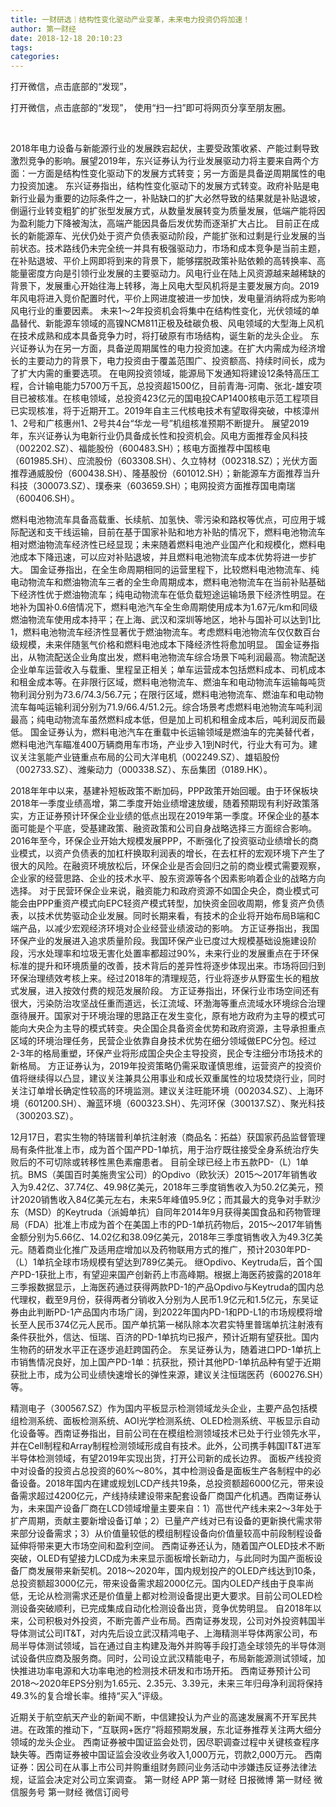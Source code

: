 ```yaml
---
title: 一财研选｜结构性变化驱动产业变革，未来电力投资仍将加速！
author: 第一财经
date: 2018-12-18 20:10:23
tags: 
categories: 
---
```

打开微信，点击底部的“发现”，
<!-- more -->
打开微信，点击底部的“发现”，
使用“扫一扫”即可将网页分享至朋友圈。

 

2018年电力设备与新能源行业的发展跌宕起伏，主要受政策收紧、产能过剩导致激烈竞争的影响。展望2019年，东兴证券认为行业发展驱动力将主要来自两个方面：一方面是结构性变化驱动下的发展方式转变；另一方面是具备逆周期属性的电力投资加速。
东兴证券指出，结构性变化驱动下的发展方式转变。政府补贴是电新行业最为重要的边际条件之一，补贴缺口的扩大必然导致的结果就是补贴退坡，倒逼行业转变粗犷的扩张型发展方式，从数量发展转变为质量发展，低端产能将因为盈利能力下降被淘汰，高端产能因具备后发优势而逐渐扩大占比。
目前正在成长的新能源车、光伏仍处于资产负债表驱动阶段，产能扩张和过剩是行业发展的当前状态。技术路线仍未完全统一并具有极强驱动力，市场和成本竞争是当前主题，在补贴退坡、平价上网即将到来的背景下，能够摆脱政策补贴依赖的高转换率、高能量密度方向是引领行业发展的主要驱动力。风电行业在陆上风资源越来越稀缺的背景下，发展重心开始往海上转移，海上风电大型风机将是主要发展方向。2019年风电将进入竞价配置时代，平价上网进度被进一步加快，发电量消纳将成为影响风电行业的重要因素。
未来1～2年投资机会将集中在结构性变化，光伏领域的单晶替代、新能源车领域的高镍NCM811正极及硅碳负极、风电领域的大型海上风机在技术成熟和成本具备竞争力时，将打破原有市场结构，诞生新的龙头企业。
东兴证券认为在另一方面，具备逆周期属性的电力投资加速。在扩大内需成为经济增长的主要动力的背景下，电力投资由于覆盖范围广、投资额高、持续时间长，成为了扩大内需的重要选项。
在电网投资领域，能源局下发通知将建设12条特高压工程，合计输电能力5700万千瓦，总投资超1500亿，目前青海-河南、张北-雄安项目已被核准。在核电领域，总投资423亿元的国电投CAP1400核电示范工程项目已实现核准，将于近期开工。2019年自主三代核电技术有望取得突破，中核漳州1、2号和广核惠州1、2号共4台“华龙一号”机组核准预期不断提升。
展望2019年，东兴证券认为电新行业仍具备成长性和投资机会。风电方面推荐金风科技（002202.SZ）、福能股份（600483.SH）；核电方面推荐中国核电（601985.SH）、应流股份（603308.SH）、久立特材（002318.SZ）；光伏方面推荐通威股份（600438.SH）、隆基股份（601012.SH）；新能源车方面推荐当升科技（300073.SZ）、璞泰来（603659.SH）；电网投资方面推荐国电南瑞（600406.SH）。

燃料电池物流车具备高载重、长续航、加氢快、零污染和路权等优点，可应用于城际配送和支干线运输，目前在基于国家补贴和地方补贴的情况下，燃料电池物流车相对燃油物流车经济性已经显现；未来随着燃料电池产业国产化和规模化，燃料电池成本下降迅速，可以应对补贴退坡，并且燃料电池物流车成本优势将进一步扩大。
国金证券指出，在全生命周期相同的运营里程下，比较燃料电池物流车、纯电动物流车和燃油物流车三者的全生命周期成本，燃料电池物流车在当前补贴基础下经济性优于燃油物流车；纯电动物流车在低负载短途运输场景下经济性明显。在地补为国补0.6倍情况下，燃料电池汽车全生命周期使用成本为1.67元/km和同级燃油物流车使用成本持平；在上海、武汉和深圳等地区，地补与国补可以达到1比1，燃料电池物流车经济性显著优于燃油物流车。考虑燃料电池物流车仅仅数百台级规模，未来伴随氢气价格和燃料电池成本下降经济性将愈加明显。
国金证券指出，从物流配送企业角度出发，燃料电池物流车综合场景下吨利润最高。物流配送企业单车运营收入与载重、里程呈正相关；单车运营成本包括燃料成本、司机成本和租金成本等。在非限行区域，燃料电池物流车、燃油车和电动物流车运输每吨货物利润分别为73.6/74.3/56.7元；在限行区域，燃料电池物流车、燃油车和电动物流车每吨运输利润分别为71.9/66.4/51.2元。综合场景考虑燃料电池物流车吨利润最高；纯电动物流车虽然燃料成本低，但是加上司机和租金成本后，吨利润反而最低。
国金证券认为，燃料电池汽车在重载中长运输领域是燃油车的完美替代者，燃料电池汽车瞄准400万辆商用车市场，产业步入1到N时代，行业大有可为。建议关注氢能产业链重点布局的公司大洋电机（002249.SZ）、雄韬股份（002733.SZ）、潍柴动力（000338.SZ）、东岳集团（0189.HK）。

2018年年中以来，基建补短板政策不断加码，PPP政策开始回暖。由于环保板块2018年一季度业绩高增，第二季度开始业绩增速放缓，随着预期现有利好政策落实，方正证券预计环保企业业绩的低点出现在2019年第一季度。环保企业的基本面可能是个平底，受基建政策、融资政策和公司自身战略选择三方面综合影响。
2016年至今，环保企业开始大规模发展PPP，不断强化了投资驱动业绩增长的商业模式，以资产负债表的加杠杆换取利润表的增长，在去杠杆的宏观环境下产生了很大的风险。在融资环境放松后，环保企业是否会回归之前的商业模式需要观察，企业家的经营思路、企业的技术水平、股东资源等各个因素影响着企业的战略方向选择。
对于民营环保企业来说，融资能力和政府资源不如国企央企，商业模式可能会由PPP重资产模式向EPC轻资产模式转型，加快资金回收周期，修复资产负债表，以技术优势驱动企业发展。同时长期来看，有技术的企业将开始布局B端和C端产品，以减少宏观经济环境对企业经营业绩波动的影响。
方正证券指出，我国环保产业的发展进入追求质量阶段。我国环保产业已度过大规模基础设施建设阶段，污水处理率和垃圾无害化处置率都超过90%，未来行业的发展重点在于环保标准的提升和环境质量的改善，技术背后的差异性将逐步体现出来。市场将回归到环保治理绩效考核上来。经过2018年的清理规范，行业将逐步从野蛮生长的粗放式发展，进入按效付费的规范发展阶段。
方正证券指出，环保行业市场空间还有很大，污染防治攻坚战任重而道远，长江流域、环渤海等重点流域水环境综合治理亟待展开。国家对于环境治理的思路正在发生变化，原有地方政府为主导的模式可能向大央企为主导的模式转变。央企国企具备资金优势和政府资源，主导承担重点区域的环境治理任务，民营企业依靠自身技术优势在细分领域做EPC分包。经过2-3年的格局重塑，环保产业将形成国企央企主导投资，民企专注细分市场技术的新格局。
方正证券认为，2019年投资策略仍需采取谨慎思维，运营资产的投资价值将继续得以凸显，建议关注兼具公用事业和成长双重属性的垃圾焚烧行业，同时关注订单增长确定性较高的环境监测。建议关注旺能环境（002034.SZ）、上海环境（601200.SH）、瀚蓝环境（600323.SH）、先河环保（300137.SZ）、聚光科技（300203.SZ）。

12月17日，君实生物的特瑞普利单抗注射液（商品名：拓益）获国家药品监督管理局有条件批准上市，成为首个国产PD-1单抗，用于治疗既往接受全身系统治疗失败后的不可切除或转移性黑色素瘤患者。
目前全球已经上市五款PD-（L）1单抗。BMS（美国百时美施贵宝公司）的Opdivo（欧狄沃）2015～2017年销售收入为9.42亿、37.74亿、49.98亿美元，2018年三季度销售收入为50.2亿美元，预计2020销售收入84亿美元左右，未来5年峰值95.9亿；而其最大的竞争对手默沙东（MSD）的Keytruda（派姆单抗）自同年2014年9月获得美国食品和药物管理局（FDA）批准上市成为首个在美国上市的PD-1单抗药物后，2015～2017年销售金额分别为5.66亿、14.02亿和38.09亿美元，2018年三季度销售收入为49.3亿美元。随着商业化推广及适用症增加以及药物联用方式的推广，预计2030年PD-（L）1单抗全球市场规模有望达到789亿美元。
继Opdivo、Keytruda后，首个国产PD-1获批上市，有望迎来国产创新药上市高峰期。根据上海医药披露的2018年三季报数据显示，上海医药通过获得两款PD-1的产品Opdivo与Keytruda的国内总代理权，截至9月份，获得两者分销收入分别为人民币1.9亿元和1.5亿元，东吴证券由此判断PD-1产品国内市场广阔，到2022年国内PD-1和PD-L1的市场规模将增长至人民币374亿元人民币。国产单抗第一梯队除本次君实特里普瑞单抗注射液有条件获批外，信达、恒瑞、百济的PD-1单抗均已报产，预计近期有望获批。国内生物药的研发水平正在逐步追赶跨国药企。
东吴证券认为，随着进口PD-1单抗上市销售情况良好，加上国产PD-1单：抗获批，预计其他PD-1单抗品种有望于近期获批上市，成为公司业绩快速增长的弹性来源，建议关注恒瑞医药（600276.SH）等。

精测电子（300567.SZ）作为国内平板显示检测领域龙头企业，主要产品包括模组检测系统、面板检测系统、AOI光学检测系统、OLED检测系统、平板显示自动化设备等。西南证券指出，目前公司在在模组检测领域技术已处于行业领先水平，并在Cell制程和Array制程检测领域形成自有技术。此外，公司携手韩国IT&T进军半导体检测领域，有望2019年实现出货，打开公司新的成长边界。
面板产线投资中对设备的投资占总投资的60%～80%，其中检测设备是面板生产各制程中的必备设备。2018年国内在建或规划LCD产线共19条，总投资额超6000亿元，带来设备需求超过4200亿元，产线持续建设带来配套设备厂商国产化机遇。西南证券认为，未来国产设备厂商在LCD领域增量主要来自：1）高世代产线未来2～3年处于扩产周期，贡献主要新增设备订单；2）已量产产线对已有设备的更新换代需求带来部分设备需求；3）从价值量较低的模组制程设备向价值量较高中前段制程设备延伸将带来更大市场空间和盈利空间。
西南证券还认为，随着国产OLED技术不断突破，OLED有望接力LCD成为未来显示面板增长新动力，与此同时为国产面板设备厂商发展带来新契机。2018～2020年，国内规划投产的OLED产线达到10条，总投资额超3000亿元，带来设备需求超2000亿元。国内OLED产线由于良率尚低，无论从检测需求还是价值量上都对检测设备提出更大要求。目前公司OLED检测设备突破顺利，已完成集成自动化检测设备出货，竞争优势明显。
自2018年以来，公司积极对外投资，不断完善产业布局。西南证券发现，公司对外投资韩国半导体测试公司IT&T，对内先后设立武汉精鸿电子、上海精测半导体两家公司，布局半导体测试领域，旨在通过自主构建及海外并购等手段打造全球领先的半导体测试设备供应商及服务商。同时，公司设立武汉精能电子，布局新能源测试领域，加快推进功率电源和大功率电池的检测技术研发和市场开拓。
西南证券预计公司2018～2020年EPS分别为1.65元、2.35元、3.39元，未来三年归母净利润将保持49.3%的复合增长率。维持“买入”评级。
 
 
 
 
近期关于航空航天产业的新闻不断，中信建投认为产业的高速发展离不开军民共进。在政策的推动下，“互联网+医疗”将超预期发展，东北证券推荐关注两大细分领域的龙头企业。
西南证券被中国证监会处罚，因尽职调查过程中关键核查程序缺失等。西南证券被中国证监会没收业务收入1,000万元，罚款2,000万元。
西南证券：因公司在从事上市公司并购重组财务顾问业务活动中涉嫌违反证券法律法规，证监会决定对公司立案调查。
第一财经
APP
第一财经
日报微博
第一财经
微信服务号
第一财经
微信订阅号
